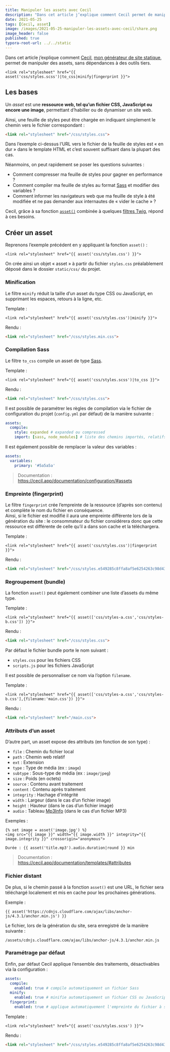 ```yaml
---
title: Manipuler les assets avec Cecil
description: "Dans cet article j’explique comment Cecil permet de manipuler des assets, sans dépendances à des outils tiers."
date: 2021-05-25
tags: [Cecil, asset]
image: /images/2021-05-25-manipuler-les-assets-avec-cecil/share.png
image_header: false
published: true
typora-root-url: ../../static
---
```


Dans cet article j’explique comment [Cecil](https://cecil.app), [mon générateur de site statique](/blog/cecil-mon-generateur-de-site-statique/), permet de manipuler des assets, sans dépendances à des outils tiers.

```twig
<link rel="stylesheet" href="{{ asset('css/styles.scss')|to_css|minify|fingerprint }}">
```
<!-- break -->

## Les bases

Un _asset_ est une **ressource web, tel qu’un fichier CSS, JavaScript ou encore une image**, permettant d’habiller ou de dynamiser un site web.

Ainsi, une feuille de styles peut être chargée en indiquant simplement le chemin vers le fichier correspondant :

```html
<link rel="stylesheet" href="/css/styles.css">
```

Dans l’exemple ci-dessus l’URL vers le fichier de la feuille de styles est « en dur » dans le template HTML et c’est souvent suffisant dans la plupart des cas.

Néanmoins, on peut rapidement se poser les questions suivantes :

- Comment compresser ma feuille de styles pour gagner en performance ?
- Comment compiler ma feuille de styles au format [Sass](https://sass-lang.com) et modifier des variables ?
- Comment informer les navigateurs web que ma feuille de style à été modifiée et ne pas demander aux internautes de « vider le cache » ?

Cecil, grâce à sa fonction [`asset()`](https://cecil.app/documentation/templates/#asset) combinée à quelques [filtres Twig](https://cecil.app/documentation/templates/#filters), répond à ces besoins.

## Créer un asset

Reprenons l’exemple précédent en y appliquant la fonction `asset()` :

```twig
<link rel="stylesheet" href="{{ asset('css/styles.css') }}">
```

On crée ainsi un objet « asset » à partir du fichier `styles.css` préalablement déposé dans le dossier `static/css/` du projet.

### Minification

Le filtre `minify` réduit la taille d’un asset du type CSS ou JavaScript, en supprimant les espaces, retours à la ligne, etc.

Template :

```twig
<link rel="stylesheet" href="{{ asset('css/styles.css')|minify }}">
```

Rendu :

```html
<link rel="stylesheet" href="/css/styles.min.css">
```

### Compilation Sass

Le filtre `to_css` compile un asset de type [Sass](https://sass-lang.com).

Template :

```twig
<link rel="stylesheet" href="{{ asset('css/styles.scss')|to_css }}">
```

Rendu :

```html
<link rel="stylesheet" href="/css/styles.css">
```

Il est possible de paramétrer les règles de compilation via le fichier de configuration du projet (`config.yml` par défaut) de la manière suivante :

```yaml
assets:
  compile:
    style: expanded # expanded ou compressed
    import: [sass, node_modules] # liste des chemins importés, relatifs au dossier static/
```

Il est également possible de remplacer la valeur des variables :

```yaml
assets:
  variables:
    primary: '#5a5a5a'
```

> Documentation : <https://cecil.app/documentation/configuration/#assets>

### Empreinte (fingerprint)

Le filtre `fingerprint` crée l’empreinte de la ressource (d’après son contenu) et complète le nom du fichier en conséquence.  
Ainsi, si le fichier est modifié il aura une empreinte différente lors de la génération du site : le consommateur du fichier considérera donc que cette ressource est différente de celle qu’il a dans son cache et la téléchargera.

Template :

```twig
<link rel="stylesheet" href="{{ asset('css/styles.css')|fingerprint }}">
```

Rendu :

```html
<link rel="stylesheet" href="/css/styles.e549285c8ffa8af5e6254263c98d4397.css">
```

### Regroupement (bundle)

La fonction `asset()` peut également combiner une liste d’assets du même type.

Template :

```twig
<link rel="stylesheet" href="{{ asset(['css/styles-a.css','css/styles-b.css']) }}">
```

Rendu :

```html
<link rel="stylesheet" href="/css/styles.css">
```

Par défaut le fichier bundle porte le nom suivant :

- `styles.css` pour les fichiers CSS
- `scripts.js` pour les fichiers JavaScript

Il est possible de personnaliser ce nom via l’option `filename`.

Template :

```twig
<link rel="stylesheet" href="{{ asset(['css/styles-a.css','css/styles-b.css'],{filename:'main.css'}) }}">
```

Rendu :

```html
<link rel="stylesheet" href="/main.css">
```

### Attributs d’un asset

D’autre part, un asset expose des attributs (en fonction de son type) :

- `file` : Chemin du fichier local
- `path` : Chemin web relatif
- `ext` : Extension
- `type` : Type de média (ex : `image`)
- `subtype` : Sous-type de média (ex : `image/jpeg`)
- `size` : Poids (en octets)
- `source` : Contenu avant traitement
- `content` : Contenu après traitement
- `integrity` : Hachage d'intégrité
- `width` : Largeur (dans le cas d’un fichier image)
- `height` : Hauteur (dans le cas d’un fichier image)
- `audio` : Tableau [Mp3Info](https://github.com/wapmorgan/Mp3Info#audio-information) (dans le cas d’un fichier MP3)

Exemples :

```twig
{% set image = asset('image.jpg') %}
<img src="{{ image }}" width="{{ image.width }}" integrity="{{ image.integrity }}" crossorigin="anonymous">
```

```twig
Durée : {{ asset('title.mp3').audio.duration|round }} min
```

> Documentation : <https://cecil.app/documentation/templates/#attributes>

### Fichier distant

De plus, si le chemin passé à la fonction `asset()` est une URL, le fichier sera téléchargé localement et mis en cache pour les prochaines générations.

Exemple :

```twig
{{ asset('https://cdnjs.cloudflare.com/ajax/libs/anchor-js/4.3.1/anchor.min.js') }}
```

Le fichier, lors de la génération du site, sera enregistré de la manière suivante :

```text
/assets/cdnjs.cloudflare.com/ajax/libs/anchor-js/4.3.1/anchor.min.js
```

### Paramétrage par défaut

Enfin, par défaut Cecil applique l’ensemble des traitements, désactivables via la configuration :

```yaml
assets:
  compile:
    enabled: true # compile automatiquement un fichier Sass
  minify:
    enabled: true # minifie automatiquement un fichier CSS ou JavaScript
  fingerprint:
    enabled: true # applique automatiquement l'empreinte du fichier à son nom
```

Template :

```twig
<link rel="stylesheet" href="{{ asset('css/styles.scss') }}">
```

Rendu :

```html
<link rel="stylesheet" href="/css/styles.e549285c8ffa8af5e6254263c98d4397.min.css">
```
